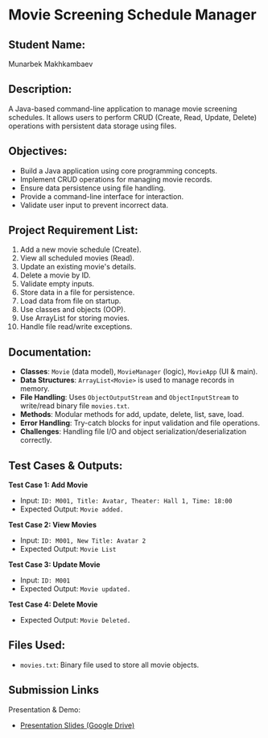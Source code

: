 #  Movie Screening Schedule Manager

## Student Name:
Munarbek Makhkambaev

##  Description:
A Java-based command-line application to manage movie screening schedules. It allows users to perform CRUD (Create, Read, Update, Delete) operations with persistent data storage using files.

##  Objectives:
- Build a Java application using core programming concepts.
- Implement CRUD operations for managing movie records.
- Ensure data persistence using file handling.
- Provide a command-line interface for interaction.
- Validate user input to prevent incorrect data.

##  Project Requirement List:
1. Add a new movie schedule (Create).
2. View all scheduled movies (Read).
3. Update an existing movie's details.
4. Delete a movie by ID.
5. Validate empty inputs.
6. Store data in a file for persistence.
7. Load data from file on startup.
8. Use classes and objects (OOP).
9. Use ArrayList for storing movies.
10. Handle file read/write exceptions.

##  Documentation:
- **Classes**: `Movie` (data model), `MovieManager` (logic), `MovieApp` (UI & main).
- **Data Structures**: `ArrayList<Movie>` is used to manage records in memory.
- **File Handling**: Uses `ObjectOutputStream` and `ObjectInputStream` to write/read binary file `movies.txt`.
- **Methods**: Modular methods for add, update, delete, list, save, load.
- **Error Handling**: Try-catch blocks for input validation and file operations.
- **Challenges**: Handling file I/O and object serialization/deserialization correctly.

##  Test Cases & Outputs:

**Test Case 1: Add Movie**
- Input: `ID: M001, Title: Avatar, Theater: Hall 1, Time: 18:00`
- Expected Output: `Movie added.`

**Test Case 2: View Movies**
- Input: `ID: M001, New Title: Avatar 2`
- Expected Output: `Movie List`

**Test Case 3: Update Movie**
- Input: `ID: M001`
- Expected Output: `Movie updated.`

**Test Case 4: Delete Movie**
- Expected Output: `Movie Deleted.`

## Files Used:
- `movies.txt`: Binary file used to store all movie objects.

## Submission Links

 Presentation & Demo:
- [Presentation Slides (Google Drive)](https://docs.google.com/presentation/d/12BRfpkM-heoDUWY-d5l5oS6qaVghPv9tB69C-s7NEQc/edit?usp=sharing)

